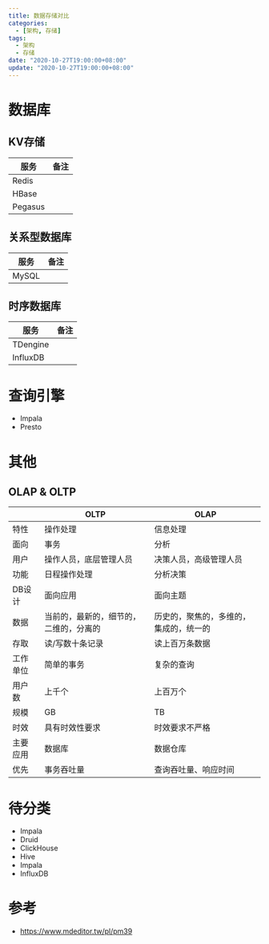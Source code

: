 ```yaml
---
title: 数据存储对比
categories: 
  - [架构, 存储]
tags:
  - 架构
  - 存储
date: "2020-10-27T19:00:00+08:00"
update: "2020-10-27T19:00:00+08:00"
---
```


# 数据库

## KV存储

| 服务    | 备注 |
| ------- | ---- |
| Redis   |      |
| HBase   |      |
| Pegasus |      |

## 关系型数据库

| 服务  | 备注 |
| ----- | ---- |
| MySQL |      |

## 时序数据库

| 服务     | 备注 |
| -------- | ---- |
| TDengine |      |
| InfluxDB |      |

# 查询引擎

- Impala
- Presto

# 其他

## OLAP & OLTP

|          | OLTP                                   | OLAP                                   |
| -------- | -------------------------------------- | -------------------------------------- |
| 特性     | 操作处理                               | 信息处理                               |
| 面向     | 事务                                   | 分析                                   |
| 用户     | 操作人员，底层管理人员                 | 决策人员，高级管理人员                 |
| 功能     | 日程操作处理                           | 分析决策                               |
| DB设计   | 面向应用                               | 面向主题                               |
| 数据     | 当前的，最新的，细节的，二维的，分离的 | 历史的，聚焦的，多维的，集成的，统一的 |
| 存取     | 读/写数十条记录                        | 读上百万条数据                         |
| 工作单位 | 简单的事务                             | 复杂的查询                             |
| 用户数   | 上千个                                 | 上百万个                               |
| 规模     | GB                                     | TB                                     |
| 时效     | 具有时效性要求                         | 时效要求不严格                         |
| 主要应用 | 数据库                                 | 数据仓库                               |
| 优先     | 事务吞吐量                             | 查询吞吐量、响应时间                   |

# 待分类

- Impala
- Druid
- ClickHouse
- Hive
- Impala
- InfluxDB

# 参考

- https://www.mdeditor.tw/pl/pm39

